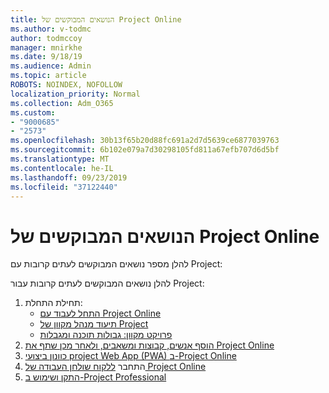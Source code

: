 ```yaml
---
title: הנושאים המבוקשים של Project Online
ms.author: v-todmc
author: todmccoy
manager: mnirkhe
ms.date: 9/18/19
ms.audience: Admin
ms.topic: article
ROBOTS: NOINDEX, NOFOLLOW
localization_priority: Normal
ms.collection: Adm_O365
ms.custom:
- "9000685"
- "2573"
ms.openlocfilehash: 30b13f65b20d88fc691a2d7d5639ce6877039763
ms.sourcegitcommit: 6b102e079a7d30298105fd811a67efb707d6d5bf
ms.translationtype: MT
ms.contentlocale: he-IL
ms.lasthandoff: 09/23/2019
ms.locfileid: "37122440"
---
```

# <a name="project-online-frequently-requested-topics"></a>הנושאים המבוקשים של Project Online

להלן מספר נושאים המבוקשים לעתים קרובות עם Project:

להלן נושאים המבוקשים לעתים קרובות עבור Project:
1.  תחילת התחלת: 
    -   [התחל לעבוד עם Project Online](https://docs.microsoft.comProjectOnline/get-started-with-project-online) 
    -   [תיעוד מנהל מקוון של Project](https://docs.microsoft.com/projectonline/project-online) 
    -   [פרויקט מקוון: גבולות תוכנה ומגבלות](https://docs.microsoft.com/ProjectOnline/project-online-software-boundaries-and-limits) 
2.  [הוסף אנשים, קבוצות ומשאבים, ולאחר מכן שתף את Project Online](https://docs.microsoft.com/projectonline/step-2-add-people-to-project-online) 
3.  [כוונון ביצועי project Web App (PWA) ב-Project Online](https://docs.microsoft.com/projectonline/tune-project-online-performance)
4.  התחבר [ללקוח שולחן העבודה של Project Online](https://docs.microsoft.com/projectonline/connect-to-project-online-with-the-project-online-desktop-client) 
5.  [התקן ושימוש ב-Project Professional](https://support.office.com/article/install-project-7059249b-d9fe-4d61-ab96-5c5bf435f281?ui=en-US&rs=en-US&ad=US) 
